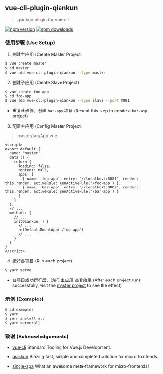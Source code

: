 ## vue-cli-plugin-qiankun

> qiankun plugin for vue-cli

[![npm version](https://img.shields.io/npm/v/vue-cli-plugin-qiankun.svg?style=flat-square)](https://www.npmjs.com/package/vue-cli-plugin-qiankun) [![npm downloads](https://img.shields.io/npm/dt/vue-cli-plugin-qiankun.svg?style=flat-square)](https://www.npmjs.com/package/vue-cli-plugin-qiankun)

### 使用步骤 (Use Setup)

1. 创建主应用 (Create Master Project)

``` sh
$ vue create master
$ cd master
$ vue add vue-cli-plugin-qiankun --type master
```

2. 创建子应用 (Create Slave Project)

``` sh
$ vue create foo-app
$ cd foo-app
$ vue add vue-cli-plugin-qiankun --type slave --port 8081
```

- 重复此步骤，创建 `bar-app` 项目 (Repeat this step to create a `bar-app` project)

3. 配置主应用 (Config Master Project)

> master/src/App.vue

``` vue
<script>
export default {
  name: 'master',
  data () {
    return {
      loading: false,
      content: null,
      apps: [
        { name: 'foo-app', entry: '//localhost:8081', render: this.render, activeRule: genActiveRule('/foo-app') },
        { name: 'bar-app', entry: '//localhost:8082', render: this.render, activeRule: genActiveRule('/bar-app') }
      ]
    }
  },
  // ...
  methods: {
    // ...
    initQiankun () {
      // ...
      setDefaultMountApp('/foo-app')
      // ...
    }
  }
}
</script>
```

4. 运行各项目 (Run each project)

``` sh
$ yarn serve
```

- 各项目成功运行后，访问 [主应用](http://http://localhost:8080) 查看效果 (After each project runs successfully, visit the [master project](http://http://localhost:8080) to see the effect)

### 示例 (Examples)

``` sh
$ cd examples
$ yarn
$ yarn install:all
$ yarn serve:all
```

### 致谢 (Acknowledgements)

- [vue-cli](https://github.com/vuejs/vue-cli) Standard Tooling for Vue.js Development.

- [qiankun](https://github.com/umijs/qiankun) Blazing fast, simple and completed solution for micro frontends.

- [single-spa](https://github.com/CanopyTax/single-spa) What an awesome meta-framework for micro-frontends!
